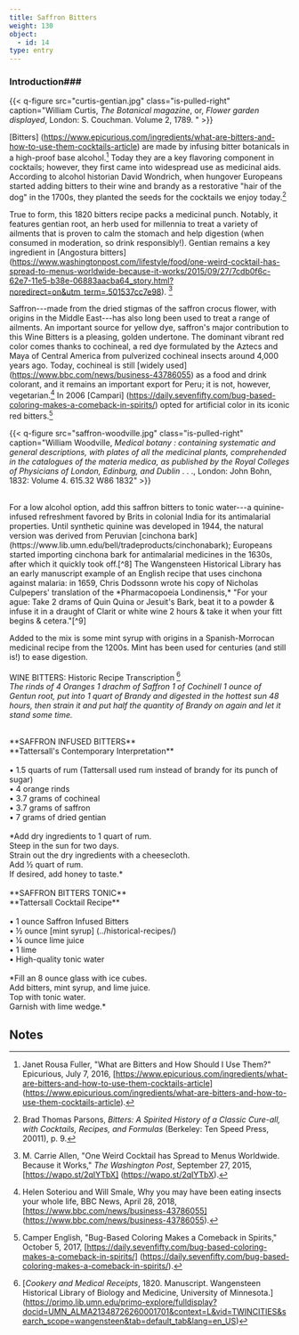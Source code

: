 ```yaml
---
title: Saffron Bitters
weight: 130
object:
  - id: 14
type: entry
---
```


### Introduction###

{{< q-figure src="curtis-gentian.jpg" class="is-pulled-right" caption="William Curtis, *The Botanical magazine*, or, *Flower garden displayed*, London: S. Couchman. Volume 2, 1789. "  >}}

[Bitters] (https://www.epicurious.com/ingredients/what-are-bitters-and-how-to-use-them-cocktails-article) are made by infusing bitter botanicals in a high-proof base alcohol.[^2] Today they are a key flavoring component in cocktails; however, they first came into widespread use as medicinal aids. According to alcohol historian David Wondrich, when hungover Europeans started adding bitters to their wine and brandy as a restorative "hair of the dog" in the 1700s, they planted the seeds for the cocktails we enjoy today.[^3]

True to form, this 1820 bitters recipe packs a medicinal punch. Notably, it features gentian root, an herb used for millennia to treat a variety of ailments that is proven to calm the stomach and help digestion (when consumed in moderation, so drink responsibly!). Gentian remains a key ingredient in [Angostura bitters] (https://www.washingtonpost.com/lifestyle/food/one-weird-cocktail-has-spread-to-menus-worldwide-because-it-works/2015/09/27/7cdb0f6c-62e7-11e5-b38e-06883aacba64_story.html?noredirect=on&utm_term=.501537cc7e98). [^4]

Saffron---made from the dried stigmas of the saffron crocus flower, with origins in the Middle East---has also long been used to treat a range of ailments. An important source for yellow dye, saffron's major contribution to this Wine Bitters is a pleasing, golden undertone. The dominant vibrant red color comes thanks to cochineal, a red dye formulated by the Aztecs and Maya of Central America from pulverized cochineal insects around 4,000 years ago. Today, cochineal is still [widely used] (https://www.bbc.com/news/business-43786055) as a food and drink colorant, and it remains an important export for Peru; it is not, however, vegetarian.[^5] In 2006 [Campari] (https://daily.sevenfifty.com/bug-based-coloring-makes-a-comeback-in-spirits/) opted for artificial color in its iconic red bitters.[^6]

{{< q-figure src="saffron-woodville.jpg" class="is-pulled-right" caption="William Woodville, *Medical botany : containing systematic and general descriptions, with plates of all the medicinal plants, comprehended in the catalogues of the materia medica, as published by the Royal Colleges of Physicians of London, Edinburg, and Dublin* . . ., London: John Bohn, 1832: Volume 4. 615.32 W86 1832"  >}}

<br>
For a low alcohol option, add this saffron bitters to tonic water---a quinine-infused refreshment favored by Brits in colonial India for its antimalarial properties. Until synthetic quinine was developed in 1944, the natural version was derived from Peruvian [cinchona bark] (https://www.lib.umn.edu/bell/tradeproducts/cinchonabark); Europeans started importing cinchona bark for antimalarial medicines in the 1630s, after which it quickly took off.[^8] The Wangensteen Historical Library has an early manuscript example of an English recipe that uses cinchona against malaria: in 1659, Chris Dodssonn wrote his copy of Nicholas Culpepers' translation of the *Pharmacopoeia Londinensis,* "For your ague: Take 2 drams of Quin Quina or Jesuit's Bark, beat it to a powder & infuse it in a draught of Clarit or white wine 2 hours & take it when your fitt begins & cetera."[^9]

Added to the mix is some mint syrup with origins in a Spanish-Morrocan medicinal recipe from the 1200s. Mint has been used for centuries (and still is!) to ease digestion.
<br>
<br>
<span class="gray-text">
WINE BITTERS: Historic Recipe Transcription [^10]
<br>
*The rinds of 4 Oranges 1 drachm of Saffron 1 of Cochinell 1 ounce of Gentun root, put into 1 quart of Brandy and digested in the hottest sun 48 hours, then strain it and put half the quantity of Brandy on again and let it stand some time.*
</span>
<br>
<br>
<div class="boxed">
**SAFFRON INFUSED BITTERS**
<br>
**Tattersall's Contemporary Interpretation**
<br>
<br>
• 1.5 quarts of rum (Tattersall used rum instead of brandy for its punch of sugar)
<br>
• 4 orange rinds
<br>
• 3.7 grams of cochineal
<br>
• 3.7 grams of saffron
<br>
• 7 grams of dried gentian
<br>
<br>
*Add dry ingredients to 1 quart of rum.
<br>
Steep in the sun for two days.
<br>
Strain out the dry ingredients with a cheesecloth.
<br>
Add ½ quart of rum.
<br>
If desired, add honey to taste.*
<br>
</div>

<br>
<div class="boxed">
**SAFFRON BITTERS TONIC**
<br>
**Tattersall Cocktail Recipe**
<br>
<br>
• 1 ounce Saffron Infused Bitters
<br>
• ½ ounce [mint syrup] (../historical-recipes/)
<br>
• ¼ ounce lime juice
<br>
• 1 lime
<br>
• High-quality tonic water
<br>
<br>
*Fill an 8 ounce glass with ice cubes.
<br>
Add bitters, mint syrup, and lime juice.
<br>Top with tonic water.
<br>
Garnish with lime wedge.*
</div>



## Notes ##

[^2]: Janet Rousa Fuller, "What are Bitters and How Should I Use Them?" Epicurious, July 7, 2016, [https://www.epicurious.com/ingredients/what-are-bitters-and-how-to-use-them-cocktails-article] (https://www.epicurious.com/ingredients/what-are-bitters-and-how-to-use-them-cocktails-article).

[^3]: Brad Thomas Parsons, *Bitters: A Spirited History of a Classic Cure-all, with Cocktails, Recipes, and Formulas* (Berkeley: Ten Speed Press, 20011), p. 9.

[^4]: M. Carrie Allen, "One Weird Cocktail has Spread to Menus Worldwide. Because it Works," *The* *Washington Post*, September 27, 2015, [https://wapo.st/2qIYTbX] (https://wapo.st/2qIYTbX).

[^5]: Helen Soteriou and Will Smale, Why you may have been eating insects your whole life, BBC News, April 28, 2018, [https://www.bbc.com/news/business-43786055] (https://www.bbc.com/news/business-43786055).

[^6]: Camper English, "Bug-Based Coloring Makes a Comeback in Spirits," October 5, 2017, [https://daily.sevenfifty.com/bug-based-coloring-makes-a-comeback-in-spirits/] (https://daily.sevenfifty.com/bug-based-coloring-makes-a-comeback-in-spirits/).

[^7]: William Woodville, *Medical botany : containing systematic and general descriptions, with plates of all the medicinal plants, comprehended in the catalogues of the materia medica, as published by the Royal Colleges of Physicians of London, Edinburg, and Dublin . . .*, London: John Bohn, 1832: Volume 4.

[^8]: Juliet Burba, "Cinchona Bark," University of Minnesota Libraries, Accessed November 13, 2018, [https://www.lib.umn.edu/bell/tradeproducts/cinchonabark] (https://www.lib.umn.edu/bell/tradeproducts/cinchonabark).

[^9]: MS annotation in Nicholas Culpeper, *Pharmacopoeia Londinensis: or, The London dispensatory further adorned by the studies and collections of the fellows, now living of the said colledg* (London: Peter Cole, 1659): last endsheet rv.

[^10]: [*Cookery and Medical Receipts*, 1820. Manuscript. Wangensteen Historical Library of Biology and Medicine, University of Minnesota.] (https://primo.lib.umn.edu/primo-explore/fulldisplay?docid=UMN_ALMA21348726260001701&context=L&vid=TWINCITIES&search_scope=wangensteen&tab=default_tab&lang=en_US)
